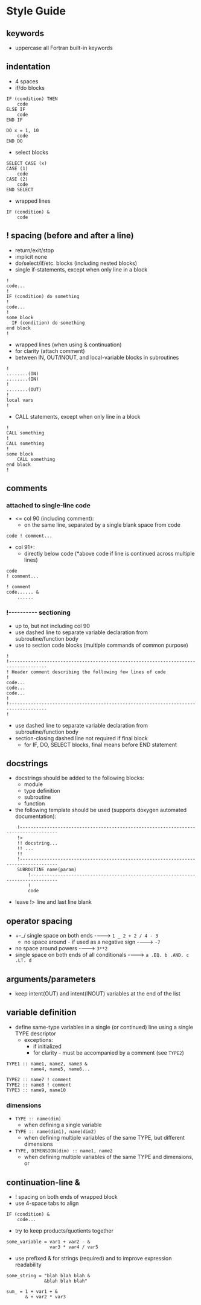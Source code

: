 # Style Guide

## keywords

- uppercase all Fortran built-in keywords

## indentation

- 4 spaces
- if/do blocks

```
IF (condition) THEN
    code
ELSE IF
    code
END IF

DO x = 1, 10
    code
END DO
```

- select blocks

```
SELECT CASE (x)
CASE (1)
    code
CASE (2)
    code
END SELECT
```

- wrapped lines

```
IF (condition) &
    code
```

## ! spacing (before and after a line)

- return/exit/stop
- implicit none
- do/select/if/etc. blocks (including nested blocks)
- single if-statements, except when only line in a block

```
!
code...
!
IF (condition) do something
!
code...
!
some block
  IF (condition) do something
end block
!
```

- wrapped lines (when using & continuation)
- for clarity (attach comment)
- between IN, OUT/INOUT, and local-variable blocks in subroutines

```
!
........(IN)
........(IN)
!
........(OUT)
!
local vars
!
```

- CALL statements, except when only line in a block

```
!
CALL something
!
CALL something
!
some block
    CALL something
end block
!
```

## comments

### attached to single-line code

- <= col 90 (including comment):
  - on the same line, separated by a single blank space from code

```
code ! comment...
```

- col 91+:
  - directly below code (\*above code if line is continued across multiple lines)

```
code
! comment...

! comment
code...... &
    ......
```

### !---------- sectioning

- up to, but not including col 90
- use dashed line to separate variable declaration from subroutine/function body
- use to section code blocks (multiple commands of common purpose)

```
!
!------------------------------------------------------------------------------------
! Header comment describing the following few lines of code
!
code...
code...
code...
!
!------------------------------------------------------------------------------------
!
```

- use dashed line to separate variable declaration from subroutine/function body
- section-closing dashed line not required if final block
  - for IF, DO, SELECT blocks, final means before END statement

## docstrings

- docstrings should be added to the following blocks:
  - module
  - type definition
  - subroutine
  - function
- the following template should be used (supports doxygen automated documentation):

```
    !------------------------------------------------------------------------------------
    !>
    !! docstring...
    !! ...
    !!
    !------------------------------------------------------------------------------------
    SUBROUTINE name(param)
        !--------------------------------------------------------------------------------
        !
        code
```

- leave !> line and last line blank

## operator spacing

- +-_/ single space on both ends ----> ```1 _ 2 + 2 / 4 - 3```
  - no space around `-` if used as a negative sign ----> `-7`
- no space around powers ----> `3**2`
- single space on both ends of all conditionals ----> `a .EQ. b .AND. c .LT. d`

## arguments/parameters

- keep intent(OUT) and intent(INOUT) variables at the end of the list

## variable definition

- define same-type variables in a single (or continued) line using a single TYPE descriptor
  - exceptions:
    - if initialized
    - for clarity - must be accompanied by a comment (see `TYPE2`)

```
TYPE1 :: name1, name2, name3 &
         name4, name5, name6...

TYPE2 :: name7 ! comment
TYPE2 :: name8 ! comment
TYPE3 :: name9, name10
```

### dimensions

- `TYPE :: name(dim)`
  - when defining a single variable
- `TYPE :: name(dim1), name(dim2)`
  - when defining multiple variables of the same TYPE, but different dimensions
- `TYPE, DIMENSION(dim) :: name1, name2`
  - when defining multiple variables of the same TYPE and dimensions, or

## continuation-line &

- ! spacing on both ends of wrapped block
- use 4-space tabs to align

```
IF (condition) &
    code...
```

- try to keep products/quotients together

```
some_variable = var1 + var2 - &
                var3 * var4 / var5
```

- use prefixed & for strings (required) and to improve expression readability

```
some_string = "blah blah blah &
              &blah blah blah"
```

```
sum_ = 1 + var1 + &
       & + var2 * var3
```
